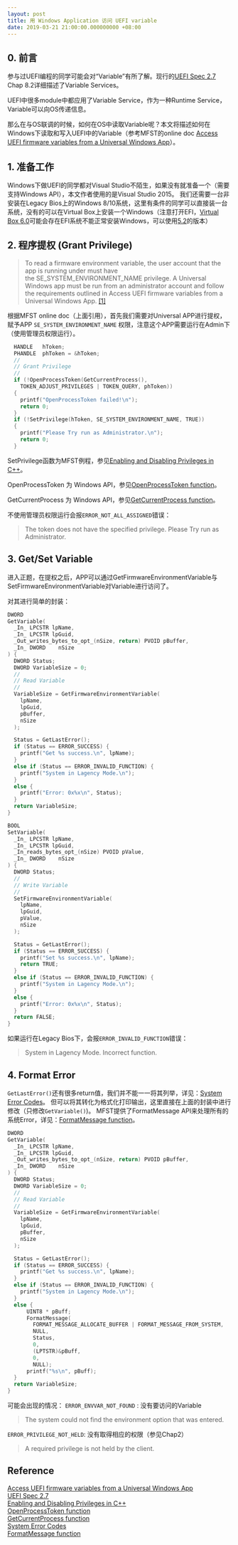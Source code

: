 ```yaml
---
layout: post
title: 用 Windows Application 访问 UEFI variable
date: 2019-03-21 21:00:00.000000000 +08:00
---
```


## 0. 前言

参与过UEFI编程的同学可能会对“Variable”有所了解。现行的[UEFI Spec 2.7](http://www.uefi.org/sites/default/files/resources/UEFI_Spec_2_7.pdf) Chap 8.2详细描述了Variable Services。

UEFI中很多module中都应用了Variable Service，作为一种Runtime Service，Variable可以向OS传递信息。

那么在与OS联调的时候，如何在OS中读取Variable呢？本文将描述如何在Windows下读取和写入UEFI中的Variable（参考MFST的online doc 
[Access UEFI firmware variables from a Universal Windows App](https://docs.microsoft.com/en-us/windows/desktop/SysInfo/access-uefi-firmware-variables-from-a-universal-windows-app)）。

## 1. 准备工作

Windows下做UEFI的同学都对Visual Studio不陌生，如果没有就准备一个（需要支持Windows API），本文作者使用的是Visual Studio 2015。
我们还需要一台非安装在Legacy Bios上的Windows 8/10系统，这里有条件的同学可以直接装一台系统，没有的可以在Virtual Box上安装一个Windows（注意打开EFI，[Virtual Box 6.0](
https://www.virtualbox.org/wiki/Downloads)可能会存在EFI系统不能正常安装Windows，可以使用[5.2](https://www.virtualbox.org/wiki/Download_Old_Builds_5_2)的版本）

## 2. 程序提权 (Grant Privilege)
>To read a firmware environment variable, the user account that the app is running under must have the SE_SYSTEM_ENVIRONMENT_NAME privilege. A Universal Windows app must be run from an administrator account and follow the requirements outlined in Access UEFI firmware variables from a Universal Windows App. [[1]](https://docs.microsoft.com/en-us/windows/desktop/api/Winbase/nf-winbase-getfirmwareenvironmentvariablea)

根据MFST online doc（上面引用），首先我们需要对Universal APP进行提权，赋予APP `SE_SYSTEM_ENVIRONMENT_NAME` 权限，注意这个APP需要运行在Admin下（使用管理员权限运行）。
```c
  HANDLE   hToken;
  PHANDLE  phToken = &hToken;
  //
  // Grant Privilege
  //
  if (!OpenProcessToken(GetCurrentProcess(),
    TOKEN_ADJUST_PRIVILEGES | TOKEN_QUERY, phToken))
  {
    printf("OpenProcessToken failed!\n");
    return 0;
  }
  if (!SetPrivilege(hToken, SE_SYSTEM_ENVIRONMENT_NAME, TRUE)) 
  {
    printf("Please Try run as Administrator.\n");
    return 0;
  }
```
SetPrivilege函数为MFST例程，参见[Enabling and Disabling Privileges in C++](https://docs.microsoft.com/en-us/windows/desktop/secauthz/enabling-and-disabling-privileges-in-c--)。

OpenProcessToken 为 Windows API，参见[OpenProcessToken function](https://docs.microsoft.com/en-us/windows/desktop/api/processthreadsapi/nf-processthreadsapi-openprocesstoken)。

GetCurrentProcess 为 Windows API，参见[GetCurrentProcess function](https://docs.microsoft.com/en-us/windows/desktop/api/processthreadsapi/nf-processthreadsapi-getcurrentprocess)。

不使用管理员权限运行会报`ERROR_NOT_ALL_ASSIGNED`错误：
>The token does not have the specified privilege.
>Please Try run as Administrator.


## 3. Get/Set Variable
进入正题，在提权之后，APP可以通过GetFirmwareEnvironmentVariable与SetFirmwareEnvironmentVariable对Variable进行访问了。

对其进行简单的封装：
```c
DWORD
GetVariable(
  _In_ LPCSTR lpName,
  _In_ LPCSTR lpGuid,
  _Out_writes_bytes_to_opt_(nSize, return) PVOID pBuffer,
  _In_ DWORD    nSize
) {
  DWORD Status;
  DWORD VariableSize = 0;
  //
  // Read Variable
  //
  VariableSize = GetFirmwareEnvironmentVariable(
    lpName,
    lpGuid,
    pBuffer,
    nSize
  );

  Status = GetLastError();
  if (Status == ERROR_SUCCESS) {
    printf("Get %s success.\n", lpName);
  }
  else if (Status == ERROR_INVALID_FUNCTION) {
    printf("System in Lagency Mode.\n");
  }
  else {
    printf("Error: 0x%x\n", Status);
  }
  return VariableSize;
}
```
```c
BOOL
SetVariable(
  _In_ LPCSTR lpName,
  _In_ LPCSTR lpGuid,
  _In_reads_bytes_opt_(nSize) PVOID pValue,
  _In_ DWORD    nSize
) {
  DWORD Status;
  //
  // Write Variable
  //
  SetFirmwareEnvironmentVariable(
    lpName,
    lpGuid,
    pValue,
    nSize
  );

  Status = GetLastError();
  if (Status == ERROR_SUCCESS) {
    printf("Set %s success.\n", lpName);
    return TRUE;
  }
  else if (Status == ERROR_INVALID_FUNCTION) {
    printf("System in Lagency Mode.\n");
  }
  else {
    printf("Error: 0x%x\n", Status);
  }
  return FALSE;
}
```

如果运行在Legacy Bios下，会报`ERROR_INVALID_FUNCTION`错误：
>System in Lagency Mode.
>Incorrect function.

## 4. Format Error
`GetLastError()`还有很多return值，我们并不能一一将其列举，详见：[System Error Codes](https://docs.microsoft.com/en-us/windows/desktop/Debug/system-error-codes)。
但可以将其转化为格式化打印输出，这里直接在上面的封装中进行修改（只修改`GetVariable()`)。
MFST提供了FormatMessage API来处理所有的系统Error，详见：[FormatMessage function](https://docs.microsoft.com/en-us/windows/desktop/api/WinBase/nf-winbase-formatmessage)。

```c
DWORD
GetVariable(
  _In_ LPCSTR lpName,
  _In_ LPCSTR lpGuid,
  _Out_writes_bytes_to_opt_(nSize, return) PVOID pBuffer,
  _In_ DWORD    nSize
) {
  DWORD Status;
  DWORD VariableSize = 0;
  //
  // Read Variable
  //
  VariableSize = GetFirmwareEnvironmentVariable(
    lpName,
    lpGuid,
    pBuffer,
    nSize
  );

  Status = GetLastError();
  if (Status == ERROR_SUCCESS) {
    printf("Get %s success.\n", lpName);
  }
  else if (Status == ERROR_INVALID_FUNCTION) {
    printf("System in Lagency Mode.\n");
  }
  else {
      UINT8 * pBuff;
      FormatMessage(
        FORMAT_MESSAGE_ALLOCATE_BUFFER | FORMAT_MESSAGE_FROM_SYSTEM,
        NULL,
        Status,
        0,
        (LPTSTR)&pBuff,
        0, 
        NULL);
      printf("%s\n", pBuff);
  }
  return VariableSize;
}
```
可能会出现的情况：
`ERROR_ENVVAR_NOT_FOUND` : 没有要访问的Variable
>The system could not find the environment option that was entered.

`ERROR_PRIVILEGE_NOT_HELD`: 没有取得相应的权限（参见Chap2）
>A required privilege is not held by the client.

## Reference
[Access UEFI firmware variables from a Universal Windows App](https://docs.microsoft.com/en-us/windows/desktop/SysInfo/access-uefi-firmware-variables-from-a-universal-windows-app)  
[UEFI Spec 2.7](http://www.uefi.org/sites/default/files/resources/UEFI_Spec_2_7.pdf)  
[Enabling and Disabling Privileges in C++](https://docs.microsoft.com/en-us/windows/desktop/secauthz/enabling-and-disabling-privileges-in-c--)  
[OpenProcessToken function](https://docs.microsoft.com/en-us/windows/desktop/api/processthreadsapi/nf-processthreadsapi-openprocesstoken)  
[GetCurrentProcess function](https://docs.microsoft.com/en-us/windows/desktop/api/processthreadsapi/nf-processthreadsapi-getcurrentprocess)  
[System Error Codes](https://docs.microsoft.com/en-us/windows/desktop/Debug/system-error-codes)  
[FormatMessage function](https://docs.microsoft.com/en-us/windows/desktop/api/WinBase/nf-winbase-formatmessage)  
